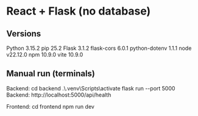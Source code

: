 # React + Flask (no database)

## Versions
Python 3.15.2
pip 25.2
Flask 3.1.2
flask-cors 6.0.1
python-dotenv 1.1.1
node v22.12.0
npm 10.9.0
vite 10.9.0


## Manual run (terminals)
Backend:
  cd backend
  .\\.venv\\Scripts\\activate
  flask run --port 5000
  Backend:  http://localhost:5000/api/health

Frontend:
  cd frontend
  npm run dev
